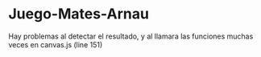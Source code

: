 # Juego-Mates-Arnau

Hay problemas al detectar el resultado, y al llamara las funciones muchas veces en canvas.js (line 151)
